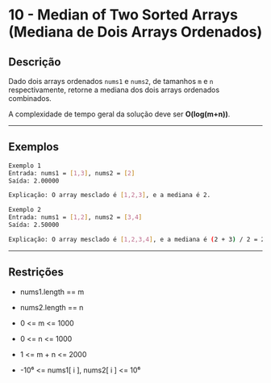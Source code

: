 # 10 - Median of Two Sorted Arrays (Mediana de Dois Arrays Ordenados)

## Descrição
Dado dois arrays ordenados `nums1` e `nums2`, de tamanhos `m` e `n` respectivamente, retorne a mediana dos dois arrays ordenados combinados.

A complexidade de tempo geral da solução deve ser **O(log(m+n))**.

---

## Exemplos
```bash
Exemplo 1
Entrada: nums1 = [1,3], nums2 = [2]
Saída: 2.00000

Explicação: O array mesclado é [1,2,3], e a mediana é 2.
```
```bash
Exemplo 2
Entrada: nums1 = [1,2], nums2 = [3,4]
Saída: 2.50000

Explicação: O array mesclado é [1,2,3,4], e a mediana é (2 + 3) / 2 = 2.5
```
---
## Restrições

- nums1.length == m

- nums2.length == n

- 0 <= m <= 1000

- 0 <= n <= 1000

- 1 <= m + n <= 2000

- -10⁶ <= nums1[ i ], nums2[ i ] <= 10⁶
